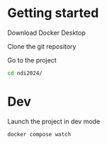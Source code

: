 # Getting started
Download Docker Desktop

Clone the git repository

Go to the project
```bash
cd ndi2024/
```

# Dev
Launch the project in dev mode
```bash
docker compose watch
```
